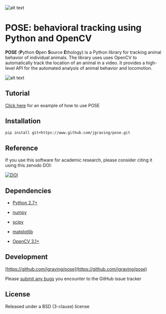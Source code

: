 ![alt text][logo]

[logo]: https://github.com/jgraving/pose/blob/master/images/pose-logo-small.png

**POSE**: behavioral tracking using Python and OpenCV
=======================================

**POSE** (**P**ython **O**pen **S**ource **E**thology) is a Python library for tracking animal behavior of individual animals. 
The library uses uses OpenCV to automatically track the location of an animal in a video. 
It provides a high-level API for the automated analysis of animal behavior and locomotion.

![alt text][screenshot]

[screenshot]: https://github.com/jgraving/pose/blob/master/images/screenshot.png

Tutorial
------------

[Click here](https://github.com/jgraving/pose/blob/master/example/pose_tracker_example.ipynb) for an example of how to use POSE 

Installation
------------
```bash
pip install git+https://www.github.com/jgraving/pose.git
```

Reference
----------
If you use this software for academic research, please consider citing it using this zenodo DOI: 

[![DOI](https://zenodo.org/badge/24020/jgraving/pose.svg)](https://zenodo.org/badge/latestdoi/24020/jgraving/pose)


Dependencies
------------

- [Python 2.7+](http://www.python.org)

- [numpy](http://www.numpy.org/)

- [scipy](http://www.scipy.org/)

- [matplotlib](http://matplotlib.org/)

- [OpenCV 3.1+](http://opencv.org/)

Development
-------------
[https://github.com/jgraving/pose](https://github.com/jgraving/pose)

Please [submit any bugs](https://github.com/jgraving/pose/issues/new) you encounter to the GitHub issue tracker

License
------------

Released under a BSD (3-clause) license
